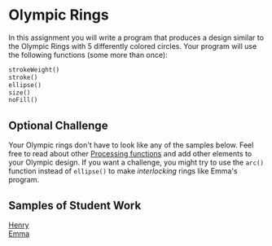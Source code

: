 Olympic Rings
=======================
In this assignment you will write a program that produces a design similar to the Olympic Rings with 5 differently colored circles. Your program will use the following functions (some more than once):
```python
strokeWeight()
stroke()
ellipse()
size()
noFill()
```
 
Optional Challenge
------------------
Your Olympic rings don't have to look like any of the samples below. Feel free to read about other [Processing functions](http://py.processing.org/reference/) and add other elements to your Olympic design. If you want a challenge, you might try to use the `arc()` function instead of `ellipse()` to make *interlocking* rings like Emma's program.


Samples of Student Work   
-----------------------   
[Henry](OlympicRingsHenry.PNG)   
[Emma](OlympicRingsEmma.PNG)   
